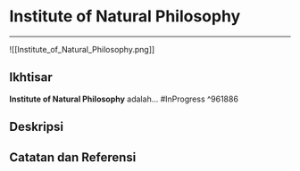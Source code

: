# Institute of Natural Philosophy

---
![[Institute_of_Natural_Philosophy.png]]

## Ikhtisar
**Institute of Natural Philosophy** adalah... #InProgress ^961886

## Deskripsi
## Catatan dan Referensi